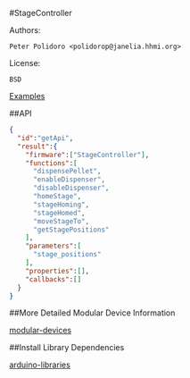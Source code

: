 #StageController

Authors:

    Peter Polidoro <polidorop@janelia.hhmi.org>

License:

    BSD

[Examples](./examples)

##API

```json
{
  "id":"getApi",
  "result":{
    "firmware":["StageController"],
    "functions":[
      "dispensePellet",
      "enableDispenser",
      "disableDispenser",
      "homeStage",
      "stageHoming",
      "stageHomed",
      "moveStageTo",
      "getStagePositions"
    ],
    "parameters":[
      "stage_positions"
    ],
    "properties":[],
    "callbacks":[]
  }
}
```

##More Detailed Modular Device Information

[modular-devices](https://github.com/janelia-modular-devices/modular-devices)

##Install Library Dependencies

[arduino-libraries](https://github.com/janelia-arduino/arduino-libraries)
